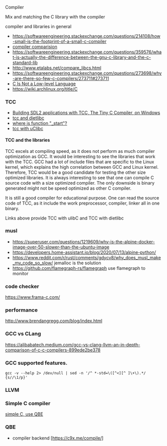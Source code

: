 Compiler 

Mix and matching the C library with the compiler 

compiler and libraries in general 
* https://softwareengineering.stackexchange.com/questions/214108/how-small-is-the-footprint-of-a-small-c-compiler
* [compiler comparision](https://colfaxresearch.com/compiler-comparison/)
* https://softwareengineering.stackexchange.com/questions/359576/what-is-actually-the-difference-between-the-gnu-c-library-and-the-c-standard-lib
* http://www.etalabs.net/compare_libcs.html
* https://softwareengineering.stackexchange.com/questions/273698/why-are-there-so-few-c-compilers/273711#273711
* [C Is Not a Low-level Language](https://queue.acm.org/detail.cfm?id=3212479)
* https://wiki.archlinux.org/title/C

### TCC
* [Building SDL2 applications with TCC, The Tiny C Compiler, on Windows](https://www.youtube.com/watch?v=HIV62ato9iA)
* [tcc and dietlibc](https://www.monperrus.net/martin/compiling-c-code-with-dietlibc-and-tcc) 
* [where is function "_start"?](https://www.monperrus.net/martin/compiling-where-is-_start)
* [tcc with uClibc](https://github.com/pts/pts-tcc)


#### TCC and the libraries
TCC excels at compiling speed,  as it does not perform as much compiler optimization as GCC.  It would be interesting to see the libraries that work with the TCC.  GCC had a lot of include files that are specific to the Linux kernel, which explains the high correlation between GCC and Linux kernel.  Therefore, TCC would be a good candidate for testing the other size optimized libraries.  It is always interesting to see that one can compile C source code with a size optimized compiler.  The only downside is binary generated might not be speed optimized as other C compiler.

It is still a good compiler for educational purpose.  One can read the source code of TCC, as it include the work preprocessor, compiler, linker all in one binary.

Links above provide TCC with ulibC and TCC with dietlibc

### musl 
* https://superuser.com/questions/1219609/why-is-the-alpine-docker-image-over-50-slower-than-the-ubuntu-image
* https://developers.home-assistant.io/blog/2020/07/13/alpine-python/
* https://www.reddit.com/r/rust/comments/gdycv8/why_does_musl_make_my_code_so_slow/ jemalloc is the solution
* https://github.com/flamegraph-rs/flamegraph use flamegraph to monitor

### code checker
https://www.frama-c.com/

### performance
http://www.brendangregg.com/blog/index.html

### GCC vs CLang
https://alibabatech.medium.com/gcc-vs-clang-llvm-an-in-depth-comparison-of-c-c-compilers-899ede2be378

### GCC supported features.
```gcc -v --help 2> /dev/null | sed -n '/^ *-std=\([^<][^ ]\+\).*/ {s//\1/p}'```

### LLVM 

### Simple C compiler
[simple C, use QBE](http://www.simple-cc.org/)


### QBE
* compiler backend [https://c9x.me/compile/]  
